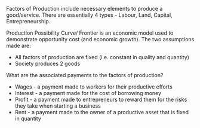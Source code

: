 Factors of Production include necessary elements to produce a good/service. There are essentially 4 types - Labour, Land, Capital, Entrepreneurship.

Production Possibility Curve/ Frontier is an economic model used to demonstrate opportunity cost (and economic growth). 
The two assumptions made are: 
- All factors of production are fixed (i.e. constant in quality and quantity) 
- Society produces 2 goods

What are the associated payments to the factors of production? 
- Wages - a payment made to workers for their productive efforts 
- Interest - a payment made for the cost of borrowing money 
- Profit - a payment made to entrepreneurs to reward them for the risks they take when starting a business 
- Rent - a payment made to the owner of a productive asset that is fixed in quantity 
 
